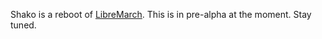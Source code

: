 Shako is a reboot of [LibreMarch](https://github.com/figamin/libremarch-old).
This is in pre-alpha at the moment. Stay tuned.
